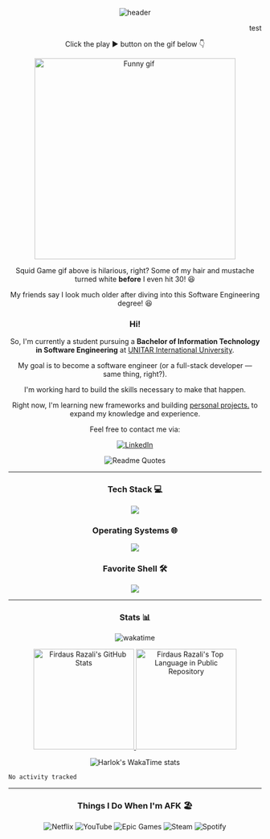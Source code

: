 <div align="center">
  
![header](https://capsule-render.vercel.app/api?type=venom&color=gradient&height=150&section=header&text=Hi%21%20I%27m%20Firdaus%20Razali&fontSize=40)
<!-- fontColor=d6ace6& -->
</div>
<!-- <h1 align="center">Firdaus Razali, Student of Bachelor of IT in Software Engineering</h1> -->

<!--  -->
<!--
<h2 align="center">Hello, I'm Firdaus 👋</h2>
 -->

<div display="flex">
  <div align="right">
    <p>test</p>
  </div>
  <div align="center">
    <p>Click the play ▶ button on the gif below 👇</p>
    <img height=400 src="https://media1.tenor.com/m/cotOa0s4tYwAAAAd/before-after.gif" alt="Funny gif">
  </div>

  <div align="center">
    <p>Squid Game gif above is hilarious, right? Some of my hair and mustache turned white <b>before</b> I even hit 30! 😆</p>
    <p>My friends say I look much older after diving into this Software Engineering degree! 😆</p>
    <h3>Hi!</h3>
    <p>So, I'm currently a student pursuing a <b>Bachelor of Information Technology in Software Engineering</b> at <a href="https://www.unitar.my">UNITAR International University</a>.</p>
    <p>My goal is to become a software engineer (or a full-stack developer — same thing, right?).</p>
    <p>I'm working hard to build the skills necessary to make that happen.</p>
    <p>Right now, I'm learning new frameworks and building <a href="#">personal projects.</a> to expand my knowledge and experience.</p>
    <p>Feel free to contact me via:</p>

  [![LinkedIn](https://img.shields.io/badge/linkedin-%230077B5.svg?style=for-the-badge&logo=linkedin&logoColor=white)](https://www.linkedin.com/in/muhamadfirdausmohdrazali/)

  </div>
</div>



<!--  -->

<div align="center">

![Readme Quotes](https://quotes-github-readme.vercel.app/api?theme=catppuccin_macchiato&border=true)

</div>

<!--  -->

<hr>

<!-- https://github.com/LelouchFR/skill-icons -->

<h3 align="center">Tech Stack 💻</h3>
<div align="center">
  <img src="https://go-skill-icons.vercel.app/api/icons?i=php,laravel,html,css,tailwind,js,vue,mysql,git,github,figma,vscode&perline=6&titles=true" />
  <!-- 
  webstorm,
  typescript,javascript,webpack,postman,jira,??trello??,slack
  react,nextjs,reactnative,storybook,
  nodejs,expressjs,nestjs,graphql,??websockets??,??restfulapi??,stripe,??paypal??,
  postgresql,sqlite,typeorm,
  mongodb,redis,firebase,supabase,
  ??pgadmin??,dbeaver,
  aws,docker,kubernetes,nginx,terraform,githubactions,
  jest,mocha,??chai??,??jasmine??,selenium,cypress,??eslint??,prettier,
  jwt,
  docker,nginx,postman,cypress,playwright,selenium -->
</div>

<!-- 
<h3 align="center">Where I Deploy My Projects 🚀</h3>
<div align="center">
  <img src="https://go-skill-icons.vercel.app/api/icons?i=render,heroku,digitalocean,githubpages,netlify,vercel&perline=3&titles=true" />
</div> 
-->

<h3 align="center">Operating Systems 🌐</h3>
<div align="center">
  <img src="https://go-skill-icons.vercel.app/api/icons?i=windows,mint,ubuntu&perline=5&titles=true" />
</div>

<h3 align="center">Favorite Shell 🛠</h3>
<div align="center">
  <img src="https://go-skill-icons.vercel.app/api/icons?i=bash&perline=5&titles=true" />
</div>

<hr>

<h3 align="center">Stats 📊</h3>
<div align="center">

![wakatime](https://wakatime.com/badge/user/018d3aef-9bb9-4b77-9e7d-2bbcd4a6389d.svg)

</div>

<div align="center">
<!-- https://github.com/anuraghazra/github-readme-stats -->
  <a href="https://github.com/anuraghazra/github-readme-stats">
    <img height=200 src="https://github-readme-stats.vercel.app/api?username=matyod&layout=compact&rank_icon=github&show_icons=true&custom_title=GitHub%20Stats&include_all_commits=true&theme=radical&hide_border=true" alt="Firdaus Razali's GitHub Stats" />
  </a>
  <a href="https://github.com/anuraghazra/github-readme-stats">
    <img height=200 src="https://github-readme-stats.vercel.app/api/top-langs/?username=matyod&theme=radical&hide_border=true&custom_title=Top%20Language%20%28Public%20repo%29&text_bold=true" alt="Firdaus Razali's Top Language in Public Repository" />
  </a>
</div>

<div align="center">
  
![Harlok's WakaTime stats](https://github-readme-stats.vercel.app/api/wakatime?username=matyod&theme=radical&custom_title=Top%20Language%20%28WakaTime%20report%29%&display_format=percent&hide=python,other)
</div>

<!--<div align="center">-->

<!--START_SECTION:waka-->

```txt
No activity tracked
```

<!--END_SECTION:waka-->

<!--</div>-->

<hr>

<!--
<h3 align="center">Spotify Currently Playing 🎧</h3>
<div align="center">
-->
<!-- https://github.com/kittinan/spotify-github-profile -->

<!--
![spotify-github-profile](https://spotify-github-profile.kittinanx.com/api/view?uid=31wfj2zerp4vjqsws2omvbwbds5e&cover_image=true&theme=novatorem&show_offline=false&background_color=121212&interchange=false)

</div>
-->

<h3 align="center">Things I Do When I'm AFK 🏖</h3>
<div align="center">

![Netflix](https://img.shields.io/badge/Netflix-E50914?style=for-the-badge&logo=netflix&logoColor=white)
![YouTube](https://img.shields.io/badge/YouTube-%23FF0000.svg?style=for-the-badge&logo=YouTube&logoColor=white)
![Epic Games](https://img.shields.io/badge/epicgames-%23313131.svg?style=for-the-badge&logo=epicgames&logoColor=white)
![Steam](https://img.shields.io/badge/steam-%23000000.svg?style=for-the-badge&logo=steam&logoColor=white)
![Spotify](https://img.shields.io/badge/Spotify-1ED760?style=for-the-badge&logo=spotify&logoColor=white)

</div>

<!-- 
<hr> 
-->

<!-- 
<h3 align="center">Buy Me a Coffee ☕</h3>
<div align="center">
<p>Buy me a coffee!</p>

https://ko-fi.com/

![Ko-Fi](https://img.shields.io/badge/Buy%20Me%20a%20Ko--fi-F16061?style=for-the-badge&logo=ko-fi&logoColor=white)

or

https://buymeacoffee.com/

![BuyMeACoffee](https://img.shields.io/badge/BUY%20ME%20A%20COFFEE-ffdd00?style=for-the-badge&logo=buy-me-a-coffee&logoColor=black)
</div> 
-->

<!-- -->
